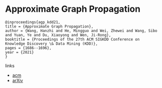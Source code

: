 # Approximate Graph Propagation

```
@inproceedings{agp_kdd21,
title = {Approximate Graph Propagation},
author = {Wang, Hanzhi and He, Mingguo and Wei, Zhewei and Wang, Sibo and Yuan, Ye and Du, Xiaoyong and Wen, Ji-Rong},
booktitle = {Proceedings of the 27th ACM SIGKDD Conference on Knowledge Discovery \& Data Mining (KDD)},
pages = {1686--1696},
year = {2021}
}
```

links
- [acm](https://dl.acm.org/doi/10.1145/3447548.3467243)
- [arXiv](https://arxiv.org/abs/2106.03058)
